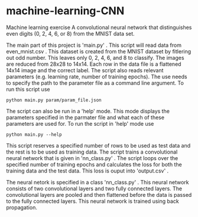 # machine-learning-CNN

Machine learning exercise
A convolutional neural network that distinguishes even digits (0, 2, 4, 6, or 8) from the MNIST data set.

The main part of this project is 'main.py' . This script will read data from even_mnist.csv . This dataset is created from the MNIST dataset by fitlering out odd number. This leaves only 0, 2, 4, 6, and 8 to classify. The images are reduced from 28x28 to 14x14. Each row in the data file is a flattened 14x14 image and the correct label. The script also reads relevant parameters (e.g. learning rate, number of training epochs). The use needs to specify the path to the parameter file as a command line argument. To run this script use

```
python main.py param/param_file.json
```

The script can also be run in a 'help' mode. This mode displays the parameters specified in the parmater file and what each of these parameters are used for. To run the script in 'help' mode use

```
python main.py --help
```

This script reserves a specified number of rows to be used as test data and the rest is to be used as training data. The script trains a convolutional neural network that is given in 'nn_class.py' . The script loops over the specified number of training epochs and calculates the loss for both the training data and the test data. This loss is ouput into 'output.csv' .

The neural netork is specified in a class 'nn_class.py' . This neural network consists of two convolutional layers and two fully connected layers. The convolutional layers are pooled and then flattened before the data is passed to the fully connected layers. This neural network is trained using back propagation.
